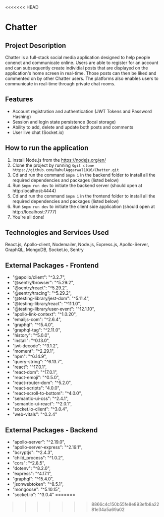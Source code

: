 <<<<<<< HEAD
# Chatter

## Project Description

Chatter is a full-stack social media application designed to help people conenct and communicate online. Users are able to register for an account and can subsequently create individial posts that are displayed on the application's home screen in real-time. Those posts can then be liked and commented on by other Chatter users. The platforms also enables users to communicate in real-time through private chat rooms.

## Features 

- Account registration and authentication (JWT Tokens and Password Hashing)
- Session and login state persistence (local storage)
- Ability to add, delete and update both posts and comments
- User live chat (Socket.io) 

## How to run the application

1. Install Node.js from the https://nodejs.org/en/
2. Clone the project by running `$git clone https://github.com/RahulAggarwal1016/Chatter.git`
3. Cd and run the command `$npm i` in the backend folder to install all the required dependencies and packages (listed below) 
4. Run `$npm run dev` to initiate the backend server (should open at http:/localhost:4444)
5. Cd and run the command `$npm i` in the frontend folder to install all the required dependencies and packages (listed below) 
6. Run `$npm run dev` to initiate the client side application (should open at http://localhost:7777)
7. You're all done!

## Technologies and Services Used 

React.js, Apollo-client, Nodemailer, Node.js, Express.js, Apollo-Server, GraphQL, MongoDB, Socket.io, Sentry

## External Packages - Frontend

- "@apollo/client": "^3.2.7",
- "@sentry/browser": "^5.29.2",
- "@sentry/react": "^5.29.2",
- "@sentry/tracing": "^5.29.2",
- "@testing-library/jest-dom": "^5.11.4",
- "@testing-library/react": "^11.1.0",
- "@testing-library/user-event": "^12.1.10",
- "apollo-link-context": "^1.0.20",
- "emailjs-com": "^2.6.4",
- "graphql": "^15.4.0",
- "graphql-tag": "^2.11.0",
- "history": "^5.0.0",
- "install": "^0.13.0",
- "jwt-decode": "^3.1.2",
- "moment": "^2.29.1",
- "npm": "^6.14.9",
- "query-string": "^6.13.7",
- "react": "^17.0.1",
- "react-dom": "^17.0.1",
- "react-emoji": "^0.5.0",
- "react-router-dom": "^5.2.0",
- "react-scripts": "4.0.0",
- "react-scroll-to-bottom": "^4.0.0",
- "semantic-ui-css": "^2.4.1",
- "semantic-ui-react": "^2.0.1",
- "socket.io-client": "^3.0.4",
- "web-vitals": "^0.2.4"

## External Packages - Backend

- "apollo-server": "^2.19.0",
- "apollo-server-express": "^2.19.1",
- "bcryptjs": "^2.4.3",
- "child_process": "^1.0.2",
- "cors": "^2.8.5",
- "dotenv": "^8.2.0",
- "express": "^4.17.1",
- "graphql": "^15.4.0",
- "jsonwebtoken": "^8.5.1",
- "mongoose": "^5.10.15",
- "socket.io": "^3.0.4"
=======
>>>>>>> 8866c4c150b55fe8e893efb8a2281e34a5a69a02

